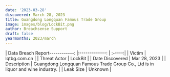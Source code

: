 ```yaml
---
date: '2023-03-28'
discovered: March 28, 2023
title: Guangdong Longquan Famous Trade Group
image: images/blog/LockBit.png
author: Breachsense Support
draft: false
yearmonths: 2023/march
---
```


| Data Breach Report------------:     |:-------------:    | :-----:|
| Victim      | lqtbg.com.cn      | 
| Threat Actor      | LockBit      | 
| Date Discovered      | Mar 28, 2023      | 
| Description      | Guangdong Longquan Famous Trade Group Co., Ltd is in liquor and wine industry.      | 
| Leak Size      | Unknown      | 

